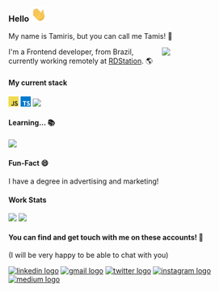 ### Hello <img src="https://raw.githubusercontent.com/parth-27/parth-27/master/Hi.gif" width="30px">

My name is Tamiris, but you can call me Tamis! 🙂

<img align='right' src='https://neuroplausible.com/img/posts/github.png' width='200"'>

I'm a Frontend developer, from Brazil, currently working remotely at [RDStation]([https://iclinic.com.br/](https://www.rdstation.com/)). 🌎 

#### My current stack
<img height="20" 
src="https://raw.githubusercontent.com/github/explore/80688e429a7d4ef2fca1e82350fe8e3517d3494d/topics/javascript/javascript.png">  <img height="20" src="https://raw.githubusercontent.com/github/explore/80688e429a7d4ef2fca1e82350fe8e3517d3494d/topics/typescript/typescript.png">  <img height="20" src="https://user-images.githubusercontent.com/3744125/134911011-23ad838a-3259-4569-b94e-8f6a7c98613e.png">

#### Learning... 📚

<img height="20" src="https://user-images.githubusercontent.com/3744125/134910924-466d6e18-4ba4-483d-b804-e0d91f84395f.png">

#### Fun-Fact 😄
I have a degree in advertising and marketing! 

#### Work Stats
<img height="180em" src="https://github-readme-stats.vercel.app/api?username=tamirisapbonicenha&theme=buefy&show_icons=true" /> <img height="180em" src="https://github-readme-stats.vercel.app/api/top-langs/?username=tamirisapbonicenha&theme=buefy&layout=compact" />

#### You can find and get touch with me on these accounts! 🤝 
(I will be very happy to be able to chat with you) 

[<img src="https://user-images.githubusercontent.com/3744125/101420955-0ac67d00-38d2-11eb-8e1e-a6ca74e7f517.png" alt="linkedin logo" width="20">](https://www.linkedin.com/in/tamiris-bonicenha-43316664/) 
[<img src="https://user-images.githubusercontent.com/3744125/101420958-0c904080-38d2-11eb-9161-cd9c174f8b6f.png" alt="gmail logo" width="20">](tamirisapbonicenha@gmail.com)
[<img src="https://user-images.githubusercontent.com/3744125/101420961-0d28d700-38d2-11eb-8496-21deae7eff6b.png" alt="twitter logo" width="20">](https://twitter.com/tamiriss_)
[<img src="https://user-images.githubusercontent.com/3744125/101420959-0c904080-38d2-11eb-8704-de998c0d0ab7.png" alt="instagram logo" width="20">](https://www.instagram.com/tamis.bonicenha/)
[<img src="https://user-images.githubusercontent.com/3744125/101421686-a73d4f00-38d3-11eb-9b54-fddb9bb250b8.png" alt="medium logo" width="20" >](https://medium.com/@tamirisbonicenha)
